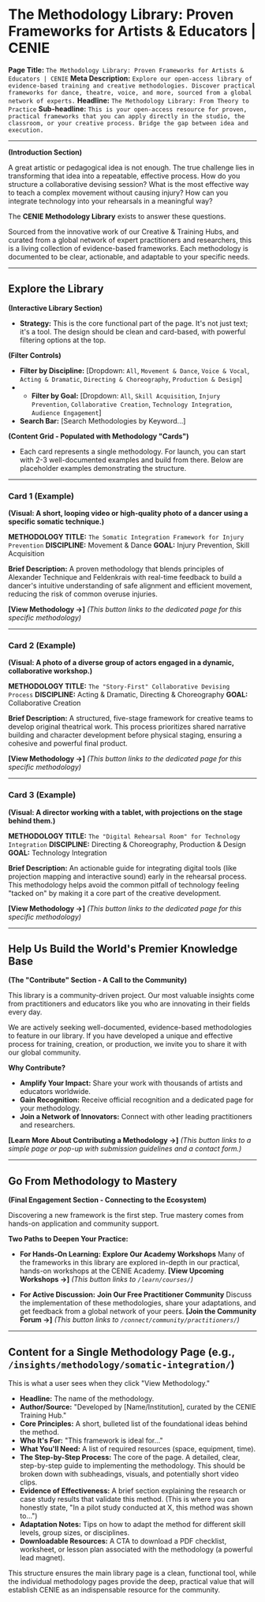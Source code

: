 # The Methodology Library: Proven Frameworks for Artists & Educators | CENIE

**Page Title:** `The Methodology Library: Proven Frameworks for Artists & Educators | CENIE`
**Meta Description:** `Explore our open-access library of evidence-based training and creative methodologies. Discover practical frameworks for dance, theatre, voice, and more, sourced from a global network of experts.`
**Headline:** `The Methodology Library: From Theory to Practice`
**Sub-headline:** `This is your open-access resource for proven, practical frameworks that you can apply directly in the studio, the classroom, or your creative process. Bridge the gap between idea and execution.`

---

**(Introduction Section)**

A great artistic or pedagogical idea is not enough. The true challenge lies in transforming that idea into a repeatable, effective process. How do you structure a collaborative devising session? What is the most effective way to teach a complex movement without causing injury? How can you integrate technology into your rehearsals in a meaningful way?

The **CENIE Methodology Library** exists to answer these questions.

Sourced from the innovative work of our Creative & Training Hubs, and curated from a global network of expert practitioners and researchers, this is a living collection of evidence-based frameworks. Each methodology is documented to be clear, actionable, and adaptable to your specific needs.

---

## Explore the Library

**(Interactive Library Section)**

* **Strategy:** This is the core functional part of the page. It's not just text; it's a tool. The design should be clean and card-based, with powerful filtering options at the top.

**(Filter Controls)**

* **Filter by Discipline:** [Dropdown: `All`, `Movement & Dance`, `Voice & Vocal`, `Acting & Dramatic`, `Directing & Choreography`, `Production & Design`]
* * **Filter by Goal:** [Dropdown: `All`, `Skill Acquisition`, `Injury Prevention`, `Collaborative Creation`, `Technology Integration`, `Audience Engagement`]
* **Search Bar:** [Search Methodologies by Keyword...]

**(Content Grid - Populated with Methodology "Cards")**

* Each card represents a single methodology. For launch, you can start with 2-3 well-documented examples and build from there. Below are placeholder examples demonstrating the structure.

---

### Card 1 (Example)

**(Visual: A short, looping video or high-quality photo of a dancer using a specific somatic technique.)**

**METHODOLOGY TITLE:** `The Somatic Integration Framework for Injury Prevention`
**DISCIPLINE:** Movement & Dance
**GOAL:** Injury Prevention, Skill Acquisition

**Brief Description:**
A proven methodology that blends principles of Alexander Technique and Feldenkrais with real-time feedback to build a dancer's intuitive understanding of safe alignment and efficient movement, reducing the risk of common overuse injuries.

**[View Methodology →]**
*(This button links to the dedicated page for this specific methodology)*

---

### Card 2 (Example)

**(Visual: A photo of a diverse group of actors engaged in a dynamic, collaborative workshop.)**

**METHODOLOGY TITLE:** `The "Story-First" Collaborative Devising Process`
**DISCIPLINE:** Acting & Dramatic, Directing & Choreography
**GOAL:** Collaborative Creation

**Brief Description:**
A structured, five-stage framework for creative teams to develop original theatrical work. This process prioritizes shared narrative building and character development before physical staging, ensuring a cohesive and powerful final product.

**[View Methodology →]**
*(This button links to the dedicated page for this specific methodology)*

---

### Card 3 (Example)

**(Visual: A director working with a tablet, with projections on the stage behind them.)**

**METHODOLOGY TITLE:** `The "Digital Rehearsal Room" for Technology Integration`
**DISCIPLINE:** Directing & Choreography, Production & Design
**GOAL:** Technology Integration

**Brief Description:**
An actionable guide for integrating digital tools (like projection mapping and interactive sound) early in the rehearsal process. This methodology helps avoid the common pitfall of technology feeling "tacked on" by making it a core part of the creative development.

**[View Methodology →]**
*(This button links to the dedicated page for this specific methodology)*

---

## Help Us Build the World's Premier Knowledge Base

**(The "Contribute" Section - A Call to the Community)**

This library is a community-driven project. Our most valuable insights come from practitioners and educators like you who are innovating in their fields every day.

We are actively seeking well-documented, evidence-based methodologies to feature in our library. If you have developed a unique and effective process for training, creation, or production, we invite you to share it with our global community.

**Why Contribute?**

* **Amplify Your Impact:** Share your work with thousands of artists and educators worldwide.
* **Gain Recognition:** Receive official recognition and a dedicated page for your methodology.
* **Join a Network of Innovators:** Connect with other leading practitioners and researchers.

**[Learn More About Contributing a Methodology →]**
*(This button links to a simple page or pop-up with submission guidelines and a contact form.)*

---

## Go From Methodology to Mastery

**(Final Engagement Section - Connecting to the Ecosystem)**

Discovering a new framework is the first step. True mastery comes from hands-on application and community support.

**Two Paths to Deepen Your Practice:**

* **For Hands-On Learning:**
    **Explore Our Academy Workshops**
    Many of the frameworks in this library are explored in-depth in our practical, hands-on workshops at the CENIE Academy.
    **[View Upcoming Workshops →]**
    *(This button links to `/learn/courses/`)*

* **For Active Discussion:**
    **Join Our Free Practitioner Community**
    Discuss the implementation of these methodologies, share your adaptations, and get feedback from a global network of your peers.
    **[Join the Community Forum →]**
    *(This button links to `/connect/community/practitioners/`)*

---

## **Content for a Single Methodology Page (e.g., `/insights/methodology/somatic-integration/`)**

This is what a user sees when they click "View Methodology."

* **Headline:** The name of the methodology.
* **Author/Source:** "Developed by [Name/Institution], curated by the CENIE Training Hub."
* **Core Principles:** A short, bulleted list of the foundational ideas behind the method.
* **Who It's For:** "This framework is ideal for..."
* **What You'll Need:** A list of required resources (space, equipment, time).
* **The Step-by-Step Process:** The core of the page. A detailed, clear, step-by-step guide to implementing the methodology. This should be broken down with subheadings, visuals, and potentially short video clips.
* **Evidence of Effectiveness:** A brief section explaining the research or case study results that validate this method. (This is where you can honestly state, "In a pilot study conducted at X, this method was shown to...")
* **Adaptation Notes:** Tips on how to adapt the method for different skill levels, group sizes, or disciplines.
* **Downloadable Resources:** A CTA to download a PDF checklist, worksheet, or lesson plan associated with the methodology (a powerful lead magnet).

This structure ensures the main library page is a clean, functional tool, while the individual methodology pages provide the deep, practical value that will establish CENIE as an indispensable resource for the community.
